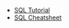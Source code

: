  - [SQL Tutorial](https://www.w3schools.com/sql/default.asp)
 - [SQL Cheatsheet](https://www.sqltutorial.org/sql-cheat-sheet/)


